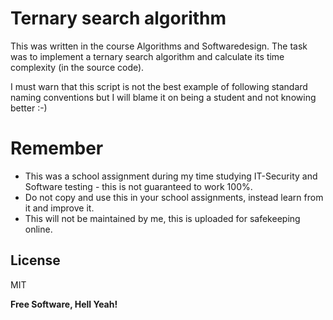 # Ternary search algorithm

This was written in the course Algorithms and Softwaredesign.
The task was to implement a ternary search algorithm and calculate its time complexity (in the source code).


I must warn that this script is not the best example of following standard naming conventions but I will blame it on being a student and not knowing better :-)


# Remember

  - This was a school assignment during my time studying IT-Security and Software testing - this is not guaranteed to work 100%.
  - Do not copy and use this in your school assignments, instead learn from it and improve it.
  - This will not be maintained by me, this is uploaded for safekeeping online.

License
----

MIT


**Free Software, Hell Yeah!**
